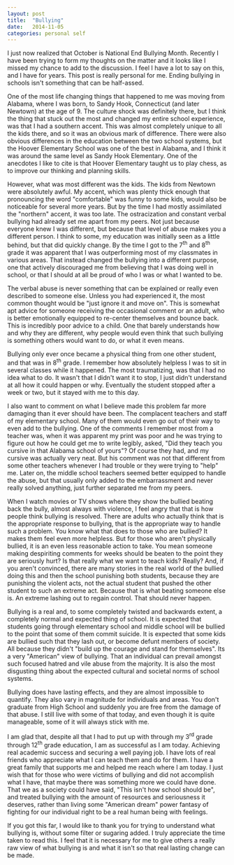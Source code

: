 ```yaml
---
layout: post
title:  "Bullying"
date:   2014-11-05
categories: personal self
---
```


I just now realized that October is National End Bullying Month. Recently I have been trying to form my thoughts on the matter and it looks like I missed my chance to add to the discussion. I feel I have a lot to say on this, and I have for years. This post is really personal for me. Ending bullying in schools isn't something that can be half-assed.

One of the most life changing things that happened to me was moving from Alabama, where I was born, to Sandy Hook, Connecticut (and later Newtown) at the age of 9. The culture shock was definitely there, but I think the thing that stuck out the most and changed my entire school experience, was that I had a southern accent. This was almost completely unique to all the kids there, and so it was an obvious mark of difference. There were also obvious differences in the education between the two school systems, but the Hoover Elementary School was one of the best in Alabama, and I think it was around the same level as Sandy Hook Elementary. One of the anecdotes I like to cite is that Hoover Elementary taught us to play chess, as to improve our thinking and planning skills.

However, what was most different was the kids. The kids from Newtown were absolutely awful. My accent, which was plenty thick enough that pronouncing the word "comfortable" was funny to some kids, would also be noticeable for several more years. But by the time I had mostly assimilated the "northern" accent, it was too late. The ostracization and constant verbal bullying had already set me apart from my peers. Not just because everyone knew I was different, but because that level of abuse makes you a different person. I think to some, my education was initially seen as a little behind, but that did quickly change. By the time I got to the 7<sup>th</sup> and 8<sup>th</sup> grade it was apparent that I was outperforming most of my classmates in various areas. That instead changed the bullying into a different purpose, one that actively discouraged me from believing that I was doing well in school, or that I should at all be proud of who I was or what I wanted to be.

The verbal abuse is never something that can be explained or really even described to someone else. Unless you had experienced it, the most common thought would be "just ignore it and move on". This is somewhat apt advice for someone receiving the occasional comment or an adult, who is better emotionally equipped to re-center themselves and bounce back. This is incredibly poor advice to a child. One that barely understands how and why they are different, why people would even think that such bullying is something others would want to do, or what it even means.

Bullying only ever once became a physical thing from one other student, and that was in 8<sup>th</sup> grade. I remember how absolutely helpless I was to sit in several classes while it happened. The most traumatizing, was that I had no idea what to do. It wasn't that I didn't want it to stop, I just didn't understand at all how it could happen or why. Eventually the student stopped after a week or two, but it stayed with me to this day.

I also want to comment on what I believe made this problem far more damaging than it ever should have been. The complacent teachers and staff of my elementary school. Many of them would even go out of their way to even add to the bullying. One of the comments I remember most from a teacher was, when it was apparent my print was poor and he was trying to figure out how he could get me to write legibly, asked, "Did they teach you cursive in that Alabama school of yours"? Of course they had, and my cursive was actually very neat. But his comment was not that different from some other teachers whenever I had trouble or they were trying to "help" me. Later on, the middle school teachers seemed better equipped to handle the abuse, but that usually only added to the embarrassment and never really solved anything, just further separated me from my peers.

When I watch movies or TV shows where they show the bullied beating back the bully, almost always with violence, I feel angry that that is how people think bullying is resolved. There are adults who actually think that is the appropriate response to bullying, that is the appropriate way to handle such a problem. You know what that does to those who are bullied? It makes them feel even more helpless. But for those who aren't physically bullied, it is an even less reasonable action to take. You mean someone making despiriting comments for weeks should be beaten to the point they are seriously hurt? Is that really what we want to teach kids? Really? And, if you aren't convinced, there are many stories in the real world of the bullied doing this and then the school punishing both students, because they are punishing the violent acts, not the actual student that pushed the other student to such an extreme act. Because that is what beating someone else is. An extreme lashing out to regain control. That should never happen.

Bullying is a real and, to some completely twisted and backwards extent, a completely normal and expected thing of school. It is expected that students going through elementary school and middle school will be bullied to the point that some of them commit suicide. It is expected that some kids are bullied such that they lash out, or become defunt members of society. All because they didn't "build up the courage and stand for themselves". Its a very "American" view of bullying. That an individual can prevail amongst such focused hatred and vile abuse from the majority. It is also the most disgusting thing about the expected cultural and societal norms of school systems.

Bullying does have lasting effects, and they are almost impossible to quantify. They also vary in magnitude for individuals and areas. You don't graduate from High School and suddenly you are free from the damage of that abuse. I still live with some of that today, and even though it is quite manageable, some of it will always stick with me.

I am glad that, despite all that I had to put up with through my 3<sup>rd</sup> grade through 12<sup>th</sup> grade education, I am as successful as I am today. Achieving real academic success and securing a well paying job. I have lots of real friends who appreciate what I can teach them and do for them. I have a great family that supports me and helped me reach where I am today. I just wish that for those who were victims of bullying and did not accomplish what I have, that maybe there was something more we could have done. That we as a society could have said, "This isn't how school should be", and treated bullying with the amount of resources and seriousness it deserves, rather than living some "American dream" power fantasy of fighting for our individual right to be a real human being with feelings.

If you got this far, I would like to thank you for trying to understand what bullying is, without some filter or sugaring added. I truly appreciate the time taken to read this. I feel that it is necessary for me to give others a really raw view of what bullying is and what it isn't so that real lasting change can be made.